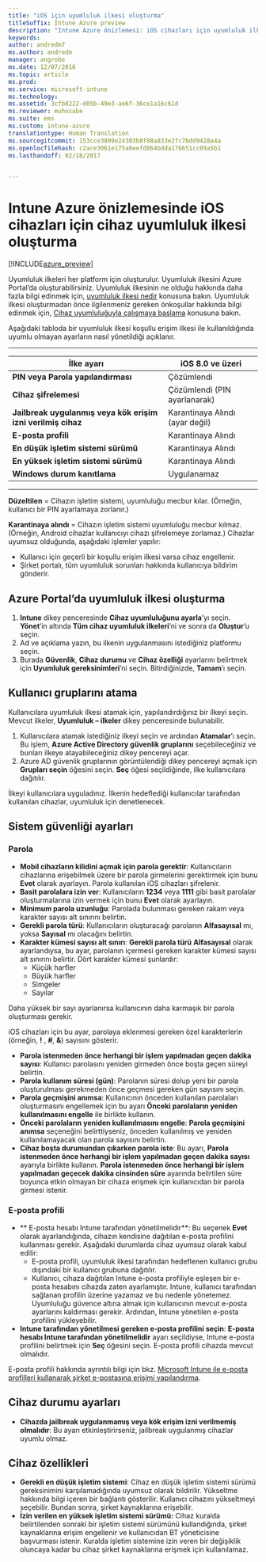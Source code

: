 ```yaml
---
title: "iOS için uyumluluk ilkesi oluşturma"
titleSuffix: Intune Azure preview
description: "Intune Azure önizlemesi: iOS cihazları için uyumluluk ilkesi oluşturmayı öğrenin."
keywords: 
author: andredm7
ms.author: andredm
manager: angrobe
ms.date: 12/07/2016
ms.topic: article
ms.prod: 
ms.service: microsoft-intune
ms.technology: 
ms.assetid: 3cfb8222-d05b-49e3-ae6f-36ce1a16c61d
ms.reviewer: muhosabe
ms.suite: ems
ms.custom: intune-azure
translationtype: Human Translation
ms.sourcegitcommit: 153cce3809e24303b8f88a833e2fc7bdd9428a4a
ms.openlocfilehash: c2ace3061e175a6eefd864bdda176651cc09a5b1
ms.lasthandoff: 02/18/2017


---
```


# <a name="how-to-create-a-device-compliance-policy-for-ios-devices-in-intune-azure-preview"></a>Intune Azure önizlemesinde iOS cihazları için cihaz uyumluluk ilkesi oluşturma


[!INCLUDE[azure_preview](../includes/azure_preview.md)]

Uyumluluk ilkeleri her platform için oluşturulur.  Uyumluluk ilkesini Azure Portal’da oluşturabilirsiniz. Uyumluluk ilkesinin ne olduğu hakkında daha fazla bilgi edinmek için, [uyumluluk ilkesi nedir](what-is-device-compliance.md) konusuna bakın. Uyumluluk ilkesi oluşturmadan önce ilgilenmeniz gereken önkoşullar hakkında bilgi edinmek için, [Cihaz uyumluluğuyla çalışmaya başlama](get-started-with-device-compliance.md) konusuna bakın.

Aşağıdaki tabloda bir uyumluluk ilkesi koşullu erişim ilkesi ile kullanıldığında uyumlu olmayan ayarların nasıl yönetildiği açıklanır.

-------------------------------


| **İlke ayarı** | **iOS 8.0 ve üzeri** |
| --- | --- |
| **PIN veya Parola yapılandırması** | Çözümlendi |   
| **Cihaz şifrelemesi** | Çözümlendi (PIN ayarlanarak) |
| **Jailbreak uygulanmış veya kök erişim izni verilmiş cihaz** | Karantinaya Alındı (ayar değil)
| **E-posta profili** | Karantinaya Alındı |
|**En düşük işletim sistemi sürümü** | Karantinaya Alındı |
| **En yüksek işletim sistemi sürümü** | Karantinaya Alındı |  
| **Windows durum kanıtlama** | Uygulanamaz |  
----------------------------


**Düzeltilen** = Cihazın işletim sistemi, uyumluluğu mecbur kılar. (Örneğin, kullanıcı bir PIN ayarlamaya zorlanır.)

**Karantinaya alındı** = Cihazın işletim sistemi uyumluluğu mecbur kılmaz. (Örneğin, Android cihazlar kullanıcıyı cihazı şifrelemeye zorlamaz.) Cihazlar uyumsuz olduğunda, aşağıdaki işlemler yapılır:

- Kullanıcı için geçerli bir koşullu erişim ilkesi varsa cihaz engellenir.
- Şirket portalı, tüm uyumluluk sorunları hakkında kullanıcıya bildirim gönderir.

## <a name="create-a-compliance-policy-in-the-azure-portal"></a>Azure Portal’da uyumluluk ilkesi oluşturma

1. **Intune** dikey penceresinde **Cihaz uyumluluğunu ayarla**’yı seçin. **Yönet**’in altında **Tüm cihaz uyumluluk ilkeleri**’ni ve sonra da **Oluştur**’u seçin.
2. Ad ve açıklama yazın, bu ilkenin uygulanmasını istediğiniz platformu seçin.
3. Burada **Güvenlik**, **Cihaz durumu** ve **Cihaz özelliği** ayarlarını belirtmek için **Uyumluluk gereksinimleri**’ni seçin. Bitirdiğinizde, **Tamam**’ı seçin.

<!--- 4. Choose **Actions for noncompliance** to say what actions should happen when a device is determined as noncompliant with this policy.
5. In the **Actions for noncompliance** blade, choose **Add** to create a new action.  The action parameters blade allows you to specify the action, email recipients that should receive the notification in addition to the user of the device, and the content of the notification that you want to send.
7. The message template option allows you to create several custom emails depending on when the action is set to take. For example, you can create a message for notifications that are sent for the first time and a different message for final warning before access is blocked. The custom messages that you create can be used for all your device compliance policy.
7. Specify the **Grace period** which determines when that action to take place.  For example, you may want to send a notification as soon as the device is evaluated as noncompliant, but allow some time before enforcing the conditional access policy to block access to company resources like SharePoint online.
8. Choose **Add** to finish creating the action.
9. You can create multiple actions and the sequence in which they should occur. Choose **Ok** when you are finished creating all the actions.--->

## <a name="assign-user-groups"></a>Kullanıcı gruplarını atama

Kullanıcılara uyumluluk ilkesi atamak için, yapılandırdığınız bir ilkeyi seçin. Mevcut ilkeler, **Uyumluluk – ilkeler** dikey penceresinde bulunabilir.

1. Kullanıcılara atamak istediğiniz ilkeyi seçin ve ardından **Atamalar**’ı seçin. Bu işlem, **Azure Active Directory güvenlik gruplarını** seçebileceğiniz ve bunları ilkeye atayabileceğiniz dikey pencereyi açar.
2. Azure AD güvenlik gruplarının görüntülendiği dikey pencereyi açmak için **Grupları seçin** öğesini seçin.  **Seç** öğesi seçildiğinde, ilke kullanıcılara dağıtılır.

İlkeyi kullanıcılara uyguladınız.  İlkenin hedeflediği kullanıcılar tarafından kullanılan cihazlar, uyumluluk için denetlenecek.

<!---## Compliance policy settings--->

## <a name="system-security-settings"></a>Sistem güvenliği ayarları

### <a name="password"></a>Parola

- **Mobil cihazların kilidini açmak için parola gerektir**: Kullanıcıların cihazlarına erişebilmek üzere bir parola girmelerini gerektirmek için bunu **Evet** olarak ayarlayın. Parola kullanılan iOS cihazları şifrelenir.
- **Basit parolalara izin ver**: Kullanıcıların **1234** veya **1111** gibi basit parolalar oluşturmalarına izin vermek için bunu **Evet** olarak ayarlayın.
- **Minimum parola uzunluğu**: Parolada bulunması gereken rakam veya karakter sayısı alt sınırını belirtin.
- **Gerekli parola türü**: Kullanıcıların oluşturacağı parolanın **Alfasayısal** mı, yoksa **Sayısal** mı olacağını belirtin.
- **Karakter kümesi sayısı alt sınırı**: **Gerekli parola türü** **Alfasayısal** olarak ayarlandıysa, bu ayar, parolanın içermesi gereken karakter kümesi sayısı alt sınırını belirtir. Dört karakter kümesi şunlardır:
  - Küçük harfler
  - Büyük harfler
  - Simgeler
  - Sayılar

Daha yüksek bir sayı ayarlanırsa kullanıcının daha karmaşık bir parola oluşturması gerekir.

iOS cihazları için bu ayar, parolaya eklenmesi gereken özel karakterlerin (örneğin, **!** , **#**, **&amp;**) sayısını gösterir.

- **Parola istenmeden önce herhangi bir işlem yapılmadan geçen dakika sayısı**: Kullanıcı parolasını yeniden girmeden önce boşta geçen süreyi belirtin.
- **Parola kullanım süresi (gün)**: Parolanın süresi dolup yeni bir parola oluşturulması gerekmeden önce geçmesi gereken gün sayısını seçin.
- **Parola geçmişini anımsa**: Kullanıcının önceden kullanılan parolaları oluşturmasını engellemek için bu ayarı **Önceki parolaların yeniden kullanılmasını engelle** ile birlikte kullanın.
- **Önceki parolaların yeniden kullanılmasını engelle**: **Parola geçmişini anımsa** seçeneğini belirttiyseniz, önceden kullanılmış ve yeniden kullanılamayacak olan parola sayısını belirtin.
- **Cihaz boşta durumundan çıkarken parola iste**: Bu ayarı, **Parola istenmeden önce herhangi bir işlem yapılmadan geçen dakika sayısı** ayarıyla birlikte kullanın. **Parola istenmeden önce herhangi bir işlem yapılmadan geçecek dakika cinsinden süre** ayarında belirtilen süre boyunca etkin olmayan bir cihaza erişmek için kullanıcıdan bir parola girmesi istenir.

### <a name="email-profile"></a>E-posta profili

- ** E-posta hesabı Intune tarafından yönetilmelidir**: Bu seçenek **Evet** olarak ayarlandığında, cihazın kendisine dağıtılan e-posta profilini kullanması gerekir. Aşağıdaki durumlarda cihaz uyumsuz olarak kabul edilir:
  - E-posta profili, uyumluluk ilkesi tarafından hedeflenen kullanıcı grubu dışındaki bir kullanıcı grubuna dağıtılır.
  - Kullanıcı, cihaza dağıtılan Intune e-posta profiliyle eşleşen bir e-posta hesabını cihazda zaten ayarlamıştır. Intune, kullanıcı tarafından sağlanan profilin üzerine yazamaz ve bu nedenle yönetemez. Uyumluluğu güvence altına almak için kullanıcının mevcut e-posta ayarlarını kaldırması gerekir. Ardından, Intune yönetilen e-posta profilini yükleyebilir.
- **Intune tarafından yönetilmesi gereken e-posta profilini seçin**: **E-posta hesabı Intune tarafından yönetilmelidir** ayarı seçildiyse, Intune e-posta profilini belirtmek için **Seç** öğesini seçin. E-posta profili cihazda mevcut olmalıdır.

E-posta profili hakkında ayrıntılı bilgi için bkz. [Microsoft Intune ile e-posta profilleri kullanarak şirket e-postasına erişimi yapılandırma](https://docs.microsoft.com/en-us/intune/deploy-use/configure-access-to-corporate-email-using-email-profiles-with-microsoft-intune).

## <a name="device-health-settings"></a>Cihaz durumu ayarları

- **Cihazda jailbreak uygulanmamış veya kök erişim izni verilmemiş olmalıdır**: Bu ayarı etkinleştirirseniz, jailbreak uygulanmış cihazlar uyumlu olmaz.

## <a name="device-properties"></a>Cihaz özellikleri

- **Gerekli en düşük işletim sistemi**: Cihaz en düşük işletim sistemi sürümü gereksinimini karşılamadığında uyumsuz olarak bildirilir. Yükseltme hakkında bilgi içeren bir bağlantı gösterilir. Kullanıcı cihazını yükseltmeyi seçebilir. Bundan sonra, şirket kaynaklarına erişebilir.
- **İzin verilen en yüksek işletim sistemi sürümü:** Cihaz kuralda belirtilenden sonraki bir işletim sistemi sürümünü kullandığında, şirket kaynaklarına erişim engellenir ve kullanıcıdan BT yöneticisine başvurması istenir. Kuralda işletim sistemine izin veren bir değişiklik oluncaya kadar bu cihaz şirket kaynaklarına erişmek için kullanılamaz.

<!--- ## Next steps

[How to monitor device compliance](monitor-device-compliance.md)--->

